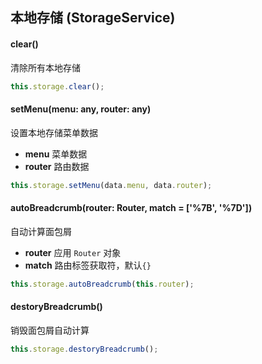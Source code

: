 ## 本地存储 (StorageService)

#### clear()

清除所有本地存储

```typescript
this.storage.clear();
```

#### setMenu(menu: any, router: any)

设置本地存储菜单数据

- **menu** 菜单数据
- **router** 路由数据

```typescript
this.storage.setMenu(data.menu, data.router);
```

#### autoBreadcrumb(router: Router, match = ['%7B', '%7D'])

自动计算面包屑

- **router** 应用 `Router` 对象
- **match** 路由标签获取符，默认`{}`

```typescript
this.storage.autoBreadcrumb(this.router);
```

#### destoryBreadcrumb()

销毁面包屑自动计算

```typescript
this.storage.destoryBreadcrumb();
```
